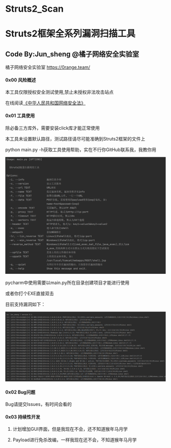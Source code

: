 # Struts2_Scan
# Struts2框架全系列漏洞扫描工具

## Code By:Jun_sheng @橘子网络安全实验室

橘子网络安全实验室 https://0range.team/

#### 0x00 风险概述

本工具仅限授权安全测试使用,禁止未授权非法攻击站点

在线阅读[《中华人民共和国网络安全法》](http://wglj.pds.gov.cn//upload/files/2020/4/1415254915.docx)

#### 0x01 工具使用

除必备三方库外，需要安装click库才能正常使用

本工具未设置默认路径，测试路径请尽可能准确到Struts2框架的文件上

python main.py -h获取工具使用帮助，实在不行你GitHub联系我，我教你用

![1.png](img/1.png)

pycharm中使用需要以main.py所在目录创建项目才能进行使用

或者你打个EXE直接双击

目前支持漏洞如下：

![2.png](img/2.png)

#### 0x02 Bug问题

Bug请提交Issues，有时间会看的

#### 0x03 持续性开发

1. 计划增加GUI界面，但是我现在不会，还不知道猴年马月学

2. Payload进行免杀改编，一样我现在还不会，不知道猴年马月学

